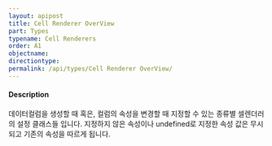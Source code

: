 ```yaml
---
layout: apipost
title: Cell Renderer OverView
part: Types
typename: Cell Renderers
order: A1
objectname: 
directiontype: 
permalink: /api/types/Cell Renderer OverView/
---
```


#### Description

 데이터컬럼을 생성할 때 혹은, 컬럼의 속성을 변경할 때 지정할 수 있는 종류별 셀렌더러의 설정 클래스들 입니다. 지정하지 않은 속성이나 undefined로 지정한 속성 값은 무시되고 기존의 속성을 따르게 됩니다.
